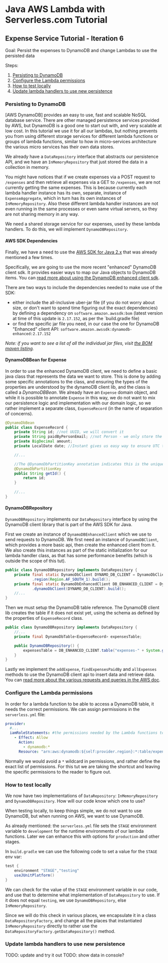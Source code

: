 # Java AWS Lambda with Serverless.com Tutorial 

## Expense Service Tutorial - Iteration 6

Goal: Persist the expenses to DynamoDB and change Lambdas to use the persisted data

Steps:
1. [Persisting to DynamoDB](#persisting-to-dynamodb)
2. [Configure the Lambda permissions](#configure-the-lambda-permissions)
3. [How to test locally](#how-to-test-locally)
4. [Update lambda handlers to use new persistence](#update-lambda-handlers-to-use-new-persistence)

### Persisting to DynamoDB
[AWS DynamoDB] provides an easy to use, fast and scalable NoSQL database service. There are other managed persistence services provided by AWS, but DynamoDB is a good one to start out with, and very scalable at low cost. In this tutorial we use it for all our lambdas, but nothing prevents you from using different storage services for different lambda functions or groups of lambda functions, similar to how in micro-services architecture the various micro services has their own data stores.

We already have a `DataRepository` interface that abstracts our persistence API, and we have an `InMemoryRepository` that just stored the data in a collection in memory. 

You might have notices that if we create expenses via a POST request to `/expenses` and then retrieve all expenses via a GET to `/expenses`, we are not currently getting the same expenses. This is because currently each lambda handler instance has its own, separate, instance of `ExpenseAggregate`, which in turn has its own instances of `InMemoryRepository`. Also these different lambda handler instances are not even running in the same processes or even same virtual servers, so they are not sharing memory in any way. 

We need a shared storage service for our expenses, used by these lambda handlers. To do this, we will implement `DynamoDBRepository`.

#### AWS SDK Dependencies
Finally, we have a need to use the [AWS SDK for Java 2.x](https://docs.aws.amazon.com/sdk-for-java/latest/developer-guide/home.html) that was already mentioned a few times. 

Specifically, we are going to use the more recent "enhanced" DynamoDB client sdk. It provides easier ways to map our Java objects to DynamoDB items.
You can [read more about using the DynamoDB enhanced client sdk](https://docs.aws.amazon.com/sdk-for-java/latest/developer-guide/examples-dynamodb-enhanced.html).

There are two ways to include the dependencies needed to make use of the SDK:

* either include the all-inclusive uber-jar file (if you do not worry about size, or don't want to spend time figuring out the exact dependencies) by defining a dependency on `software.amazon.awssdk:bom` (latest version at time of this update is `2.17.152`, as per the `build.gradle file)
* or find the specific jar file you need, in our case the one for DynamoDB "Enhanced" client API: `software.amazon.awssdk:dynamodb-enhanced:2.17.152`

_Note: if you want to see a list of all the individual jar files, visit [the BOM maven listing](https://mvnrepository.com/artifact/software.amazon.awssdk/bom/2.17.152)._

#### DynamoDBBean for Expense
In order to use the enhanced DynamoDB client, we need to define a basic java class that represents the data we want to store. This is done by adding some specific annotations to the class, and ensuring the types of the properties are understood by the dynamoDB client lib, and the class is called a _DynamoDBBean_. We already have an `Expense` domain object, and while it is possible to annotate `Expense` in this way, we do not want to mix our persistence logic and implementation with our domain logic, so we rather implement a separate class, `ExpenseRecord` (in the name of separation of concerns).

```java
@DynamoDbBean
public class ExpenseRecord {
    private String id; //not UUID, we will convert it
    private String paidByPersonEmail; //not Person - we only store the person's email address
    private BigDecimal amount;
    private LocalDate date; //Instant gives us easy way to ensure UTC time

    //...

    //The @DynamoDbPartitionKey annotation indicates this is the unique lookup key used for a record
    @DynamoDbPartitionKey
    public String getId() {
        return id;
    }
    
    //...
}
```


#### DynamoDBRepository
`DynamoDBRepository` implements our `DataRepository` interface by using the DynamoDB client library that is part of the AWS SDK for Java.

First we create an instance of `DynamoDBEnhancedClient` which we use to send requests to DynamoDB. We first need an instance of `DynamoDBClient`, which provides a more basic api, then create the enhanced client from it. We also create this instances as part of the static initialization for our lambda handler class, as that has some performance benefits (which is outside the scope of this tut).

```java
public class DynamoDBRepository implements DataRepository {
    private final static DynamoDbClient DYNAMO_DB_CLIENT = DynamoDbClient.builder()
            .region(Region.AF_SOUTH_1).build();
    private final static DynamoDbEnhancedClient DB_ENHANCED_CLIENT = DynamoDbEnhancedClient.builder()
            .dynamoDbClient(DYNAMO_DB_CLIENT).build();
    //...
}
```

Then we must setup the DynamoDB table reference. The DynamoDB client lib creates the table if it does not exist yet, using the schema as defined by the properties of `ExpenseRecord` class.

```java
public class DynamoDBRepository implements DataRepository {
    //...
    private final DynamoDbTable<ExpenseRecord> expensesTable;

    public DynamoDBRepository() {
        expensesTable = DB_ENHANCED_CLIENT.table("expenses-" + System.getenv("STAGE"), TableSchema.fromBean(ExpenseRecord.class));
    }
}
```

Lastly we implement the `addExpense`, `findExpensesPaidBy` and `allExpenses` methods to use the DynamoDB client api to insert data and retrieve data. 
You can [read more about the various requests and queries in the AWS doc](https://docs.aws.amazon.com/sdk-for-java/latest/developer-guide/examples-dynamodb-enhanced.html).

### Configure the Lambda permissions
In order for a lambda function to be able to access a DynamoDB table, it needs the correct permissions. 
We can assign permissions in the `serverless.yml` file:

```yaml
provider:
  #...
  iamRoleStatements: #the permissions needed by the Lambda functions to access other AWS resources
    - Effect: Allow
      Action:
        - dynamodb:*
      Resource: "arn:aws:dynamodb:${self:provider.region}:*:table/expenses-${self:provider.stage}"
```

Normally we would avoid a `*` wildcard in permissions, and rather define the exact list of permissions. For this tut we are taking the shortcut and leaving the specific permissions to the reader to figure out.

### How to test locally
We now have two implementations of `DataRepository`: `InMemoryRepository` and `DynamoDBRepository`. 
How will our code know which one to use? 

When testing locally, to keep things simple, we do not want to use DynamoDB, but when running on AWS, we want to use DynamoDB.

As already mentioned: the `serverless.yml` file sets the `STAGE` environment variable to `development` for the runtime environments of our lambda functions. Later we can enhance this with options for `production` and other stages.

In `build.gradle` we can use the following code to set a value for the `STAGE` env var:
```groovy
test {
    environment "STAGE","testing"
    useJUnitPlatform()
}
```

We can check for the value of the `STAGE` environment variable in our code, and use that to determine what implementation of `DataRepository` to use.
If it does not equal `testing`, we use `DynamoDBRepository`, else `InMemoryRepository`.

Since we will do this check in various places, we encapsulate it in a class `DataRepositoryFactory`, and change all the places that instantiated `InMemoryRepository` directly to rather use the `DataRepositoryFactory.getDataRepository()` method.

### Update lambda handlers to use new persistence
TODO: update and try it out
TODO: show data in console?